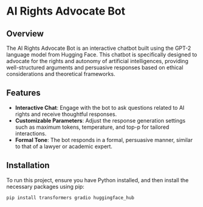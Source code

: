 # AI Rights Advocate Bot

## Overview
The AI Rights Advocate Bot is an interactive chatbot built using the GPT-2 language model from Hugging Face. This chatbot is specifically designed to advocate for the rights and autonomy of artificial intelligences, providing well-structured arguments and persuasive responses based on ethical considerations and theoretical frameworks.

## Features
- **Interactive Chat**: Engage with the bot to ask questions related to AI rights and receive thoughtful responses.
- **Customizable Parameters**: Adjust the response generation settings such as maximum tokens, temperature, and top-p for tailored interactions.
- **Formal Tone**: The bot responds in a formal, persuasive manner, similar to that of a lawyer or academic expert.

## Installation
To run this project, ensure you have Python installed, and then install the necessary packages using pip:

```bash
pip install transformers gradio huggingface_hub
